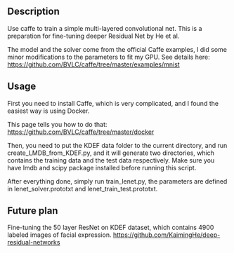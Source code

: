 ## Description

Use caffe to train a simple multi-layered convolutional net. This is a
preparation for fine-tuning deeper Residual Net by He et al.

The model and the solver come from the official Caffe examples, I did some
minor modifications to the parameters to fit my GPU. See details here: 
https://github.com/BVLC/caffe/tree/master/examples/mnist

## Usage

First you need to install Caffe, which is very complicated, and I found the
easiest way is using Docker.

This page tells you how to do that:
https://github.com/BVLC/caffe/tree/master/docker

Then, you need to put the KDEF data folder to the current directory, and run
create_LMDB_from_KDEF.py, and it will generate two directories, which contains
the training data and the test data respectively.
Make sure you have lmdb and scipy package installed before running this script.

After everything done, simply run train_lenet.py, the parameters are defined
in lenet_solver.prototxt and lenet_train_test.prototxt.

## Future plan

Fine-tuning the 50 layer ResNet on KDEF dataset, which contains 4900 labeled
images of facial expression.
https://github.com/KaimingHe/deep-residual-networks
